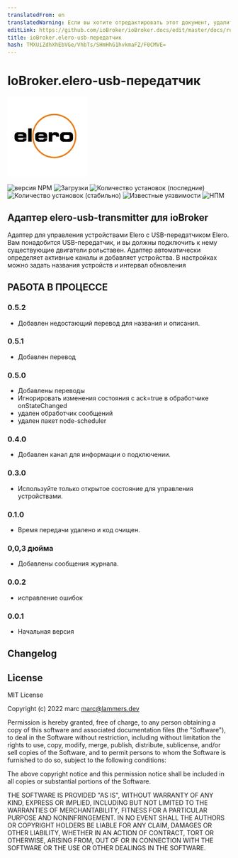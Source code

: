 ```yaml
---
translatedFrom: en
translatedWarning: Если вы хотите отредактировать этот документ, удалите поле «translationFrom», в противном случае этот документ будет снова автоматически переведен
editLink: https://github.com/ioBroker/ioBroker.docs/edit/master/docs/ru/adapterref/iobroker.elero-usb-transmitter/README.md
title: ioBroker.elero-usb-передатчик
hash: TMXUiZdhXhEbVGe/VhbTs/SHmHhG1hvkmaFZ/F0CMVE=
---
```

# IoBroker.elero-usb-передатчик
![Логотип](../../../en/adapterref/iobroker.elero-usb-transmitter/admin/elero-usb-transmitter.png)

![версия NPM](http://img.shields.io/npm/v/iobroker.elero-usb-transmitter.svg)
![Загрузки](https://img.shields.io/npm/dm/iobroker.elero-usb-transmitter.svg)
![Количество установок (последние)](http://iobroker.live/badges/elero-usb-transmitter-installed.svg)
![Количество установок (стабильно)](http://iobroker.live/badges/elero-usb-transmitter-stable.svg)
![Известные уязвимости](https://snyk.io/test/github/marc2016/ioBroker.elero-usb-transmitter/badge.svg)
![НПМ](https://nodei.co/npm/iobroker.elero-usb-transmitter.png?downloads=true)

## Адаптер elero-usb-transmitter для ioBroker
Адаптер для управления устройствами Elero с USB-передатчиком Elero.
Вам понадобится USB-передатчик, и вы должны подключить к нему существующие двигатели рольставен. Адаптер автоматически определяет активные каналы и добавляет устройства. В настройках можно задать названия устройств и интервал обновления

## **РАБОТА В ПРОЦЕССЕ**
### 0.5.2
- Добавлен недостающий перевод для названия и описания.

### 0.5.1
- Добавлен перевод

### 0.5.0
- Добавлены переводы
- Игнорировать изменения состояния с ack=true в обработчике onStateChanged
- удален обработчик сообщений
- удален пакет node-scheduler

### 0.4.0
- Добавлен канал для информации о подключении.

### 0.3.0
- Используйте только открытое состояние для управления устройствами.

### 0.1.0
- Время передачи удалено и код очищен.

### 0,0,3 дюйма
- Добавлены сообщения журнала.

### 0.0.2
- исправление ошибок

### 0.0.1
- Начальная версия

## Changelog

## License

MIT License

Copyright (c) 2022 marc <marc@lammers.dev>

Permission is hereby granted, free of charge, to any person obtaining a copy
of this software and associated documentation files (the "Software"), to deal
in the Software without restriction, including without limitation the rights
to use, copy, modify, merge, publish, distribute, sublicense, and/or sell
copies of the Software, and to permit persons to whom the Software is
furnished to do so, subject to the following conditions:

The above copyright notice and this permission notice shall be included in all
copies or substantial portions of the Software.

THE SOFTWARE IS PROVIDED "AS IS", WITHOUT WARRANTY OF ANY KIND, EXPRESS OR
IMPLIED, INCLUDING BUT NOT LIMITED TO THE WARRANTIES OF MERCHANTABILITY,
FITNESS FOR A PARTICULAR PURPOSE AND NONINFRINGEMENT. IN NO EVENT SHALL THE
AUTHORS OR COPYRIGHT HOLDERS BE LIABLE FOR ANY CLAIM, DAMAGES OR OTHER
LIABILITY, WHETHER IN AN ACTION OF CONTRACT, TORT OR OTHERWISE, ARISING FROM,
OUT OF OR IN CONNECTION WITH THE SOFTWARE OR THE USE OR OTHER DEALINGS IN THE
SOFTWARE.